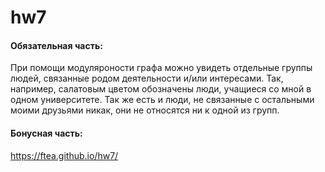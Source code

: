 # hw7
#### Обязательная часть:
При помощи модуляроности графа можно увидеть отдельные группы людей, связанные родом деятельности и/или интересами. Так, например, салатовым цветом обозначены люди, учащиеся со мной в одном университете. Так же есть и люди, не связанные с остальными моими друзьями никак, они не относятся ни к одной из групп.
#### Бонусная часть:
https://ftea.github.io/hw7/
